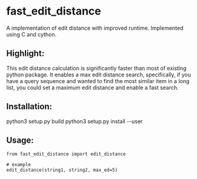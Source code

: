 # fast_edit_distance
A implementation of edit distance with improved runtime. Implemented using C and cython.

## Highlight:
This edit distance calculation is significantly faster than most of existing python package.
It enables a max edit distance search, specifically, if you have a query sequence and wanted 
to find the most similar item in a long list, you could set a maximum edit distance and enable
a fast search.

## Installation:

python3 setup.py build
python3 setup.py install --user

## Usage:
```
from fast_edit_distance import edit_distance

# example
edit_distance(string1, string2, max_ed=5)
```


